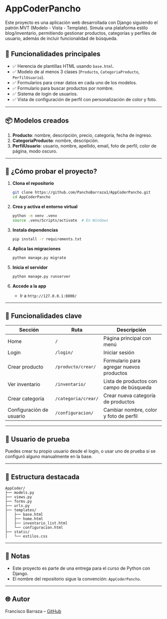 # AppCoderPancho

Este proyecto es una aplicación web desarrollada con Django siguiendo el patrón MVT (Modelo - Vista - Template). Simula una plataforma estilo blog/inventario, permitiendo gestionar productos, categorías y perfiles de usuario, además de incluir funcionalidad de búsqueda.

## 🧩 Funcionalidades principales

- ✅ Herencia de plantillas HTML usando `base.html`.
- ✅ Modelo de al menos 3 clases (`Producto`, `CategoriaProducto`, `PerfilUsuario`).
- ✅ Formularios para crear datos en cada uno de los modelos.
- ✅ Formulario para buscar productos por nombre.
- ✅ Sistema de login de usuarios.
- ✅ Vista de configuración de perfil con personalización de color y foto.

---

## 📦 Modelos creados

1. **Producto**: nombre, descripción, precio, categoría, fecha de ingreso.
2. **CategoriaProducto**: nombre, descripción.
3. **PerfilUsuario**: usuario, nombre, apellido, email, foto de perfil, color de página, modo oscuro.

---

## 🧪 ¿Cómo probar el proyecto?

1. **Clona el repositorio**  
   ```bash
   git clone https://github.com/PanchoBarraza1/AppCoderPancho.git
   cd AppCoderPancho
   ```

2. **Crea y activa el entorno virtual**
   ```bash
   python -m venv .venv
   source .venv/Scripts/activate  # En Windows
   ```

3. **Instala dependencias**
   ```bash
   pip install -r requirements.txt
   ```

4. **Aplica las migraciones**
   ```bash
   python manage.py migrate
   ```

5. **Inicia el servidor**
   ```bash
   python manage.py runserver
   ```

6. **Accede a la app**
   - Ir a `http://127.0.0.1:8000/`

---

## 🚀 Funcionalidades clave

| Sección                        | Ruta                                | Descripción                                       |
|-------------------------------|-------------------------------------|--------------------------------------------------|
| Home                          | `/`                                 | Página principal con menú                        |
| Login                         | `/login/`                           | Iniciar sesión                                   |
| Crear producto                | `/producto/crear/`                  | Formulario para agregar nuevos productos         |
| Ver inventario                | `/inventario/`                      | Lista de productos con campo de búsqueda         |
| Crear categoría               | `/categoria/crear/`                 | Crear nueva categoría de productos               |
| Configuración de usuario      | `/configuracion/`                   | Cambiar nombre, color y foto de perfil           |

---

## 🧪 Usuario de prueba

Puedes crear tu propio usuario desde el login, o usar uno de prueba si se configuró alguno manualmente en la base.

---

## 📁 Estructura destacada

```
AppCoder/
├── models.py
├── views.py
├── forms.py
├── urls.py
├── templates/
│   ├── base.html
│   ├── home.html
│   ├── inventario_list.html
│   └── configuracion.html
├── static/
│   └── estilos.css
```

---

## 📌 Notas

- Este proyecto es parte de una entrega para el curso de Python con Django.
- El nombre del repositorio sigue la convención: `AppCoderPancho`.

---

## 🌐 Autor

Francisco Barraza – [GitHub](https://github.com/PanchoBarraza1)
